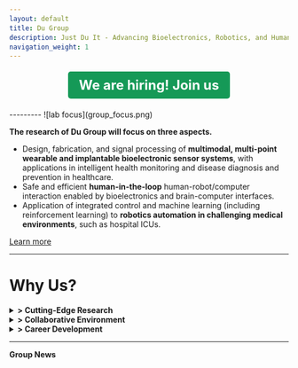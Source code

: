 ```yaml
---
layout: default
title: Du Group 
description: Just Du It - Advancing Bioelectronics, Robotics, and Human-in-the-Loop Interaction
navigation_weight: 1
---
```

<div style="text-align: center; margin: 20px 0;">
  <a href="./opportunity" style="font-size: 1.5rem; font-weight: bold; color: #ffffff; background-color: #159957; padding: 10px 20px; border-radius: 5px; text-decoration: none; display: inline-block;">
    We are hiring! Join us
  </a>
</div>
<!-- 
![lab log](lab_cover.png)-->
--------- 
<!-- [**We are hiring! Join us**](./opportunity) -->
![lab focus](group_focus.png)

**The research of Du Group will focus on three aspects.**
* Design, fabrication, and signal processing of **multimodal, multi-point wearable and implantable bioelectronic sensor systems**, with applications in intelligent health monitoring and disease diagnosis and prevention in healthcare.
* Safe and efficient **human-in-the-loop** human-robot/computer interaction enabled by bioelectronics and brain-computer interfaces.
* Application of integrated control and machine learning (including reinforcement learning) to **robotics automation in challenging medical environments**, such as hospital ICUs.

[Learn more](./research)

---------

# Why Us?
<details>
  <summary><strong>&gt; Cutting-Edge Research</strong></summary>
  <p>We are at the forefront of bioelectronics and robotics, developing innovative technologies that have the potential to revolutionize healthcare and human-machine interaction. Our research is published in top journals and is recognized worldwide.</p>
</details>

<details>
  <summary><strong>&gt; Collaborative Environment</strong></summary>
  <p>Our lab fosters a collaborative environment where students and researchers from diverse backgrounds come together to solve challenging problems. We value teamwork, knowledge-sharing, and interdisciplinary learning.</p>
</details>

<details>
  <summary><strong>&gt; Career Development</strong></summary>
  <p>We provide numerous opportunities for professional growth, from publishing in high-impact journals to presenting at prestigious conferences. Our alumni have gone on to successful careers in academia, industry, and startups.</p>
</details>



---------

**Group News**


